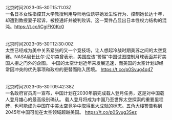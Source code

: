 北京时间2023-05-30T15:11:03Z<br>一名日本女性指控其大学教授利用导师地位诱导她发生性行为、控制她长达十年，却遭到教授妻子起诉，被控通奸并被判败诉。这一案件凸显出日本性权力结构的混沌。https://t.co/iCgiFK0Kc0<br><br><br>北京时间2023-05-30T12:30:00Z<br>太空已经成为美中关系紧张的又一个竞技场，让人想起冷战时期美苏之间的太空竞赛。NASA局长比尔·尼尔森曾表示，美国应该“警惕”中国试图控制月球表面并将美国人拒之门外的企图。
中国的太空计划近年来发展迅速，而美国的太空计划却经常因冲突的优先事项和政府的更替而陷入困境。 https://t.co/p0Svug4q47<br><br><br>北京时间2023-05-30T09:42:38Z<br>一名政府官员周一宣布，中国计划在2030年前完成载人登月任务，这是对中国载人登月雄心的最高级别确认。
载人登月将成为中国乃至世界太空探索的重要里程碑，也可能成为中国在中美太空竞争中取得重大成就的标志。五角大楼警告称到2045年中国可能在太空领域超越美国。
https://t.co/p0Svug3Sez<br><br><br>